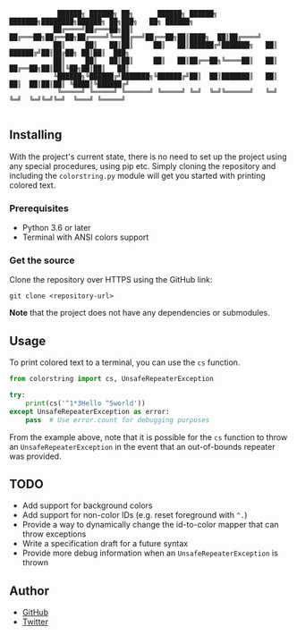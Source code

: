 ```
            ██████╗ ██████╗ ██╗      ██████╗ ██████╗ ███████╗████████╗██████╗ ██╗███╗   ██╗ ██████╗ 
           ██╔════╝██╔═══██╗██║     ██╔═══██╗██╔══██╗██╔════╝╚══██╔══╝██╔══██╗██║████╗  ██║██╔════╝ 
           ██║     ██║   ██║██║     ██║   ██║██████╔╝███████╗   ██║   ██████╔╝██║██╔██╗ ██║██║  ███╗
           ██║     ██║   ██║██║     ██║   ██║██╔══██╗╚════██║   ██║   ██╔══██╗██║██║╚██╗██║██║   ██║
           ╚██████╗╚██████╔╝███████╗╚██████╔╝██║  ██║███████║   ██║   ██║  ██║██║██║ ╚████║╚██████╔╝
            ╚═════╝ ╚═════╝ ╚══════╝ ╚═════╝ ╚═╝  ╚═╝╚══════╝   ╚═╝   ╚═╝  ╚═╝╚═╝╚═╝  ╚═══╝ ╚═════╝ 
                                                                                         
```

## Installing
With the project's current state, there is no need to set up the project using any special procedures,
using pip etc. Simply cloning the repository and including the `colorstring.py` module will get you started
with printing colored text.

### Prerequisites
* Python 3.6 or later
* Terminal with ANSI colors support

### Get the source
Clone the repository over HTTPS using the GitHub link:

```
git clone <repository-url>
```

**Note** that the project does not have any dependencies or submodules.

## Usage
To print colored text to a terminal, you can use the `cs` function.

```python
from colorstring import cs, UnsafeRepeaterException

try:
    print(cs('^1*3Hello ^5world'))
except UnsafeRepeaterException as error:
    pass  # Use error.count for debugging purposes
```

From the example above, note that it is possible for the `cs` function to throw an `UnsafeRepeaterException`
in the event that an out-of-bounds repeater was provided.

## TODO
* Add support for background colors
* Add support for non-color IDs (e.g. reset foreground with `^.`)
* Provide a way to dynamically change the id-to-color mapper that can throw exceptions
* Write a specification draft for a future syntax
* Provide more debug information when an `UnsafeRepeaterException` is thrown

## Author
* [GitHub](https://www.github.com/Maktm)
* [Twitter](https://www.twitter.com/maktmw)
